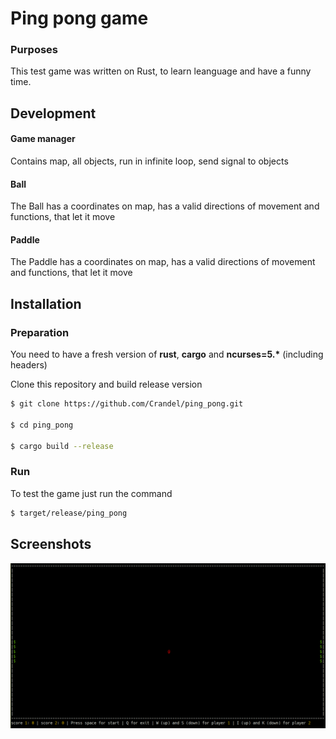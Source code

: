 # Ping pong game

### Purposes

This test game was written on Rust, to learn leanguage and have a funny time.

## Development

#### Game manager

Contains map, all objects, run in infinite loop, send signal to objects

#### Ball

The Ball has a coordinates on map, has a valid directions of movement and functions, that let it move

#### Paddle

The Paddle has a coordinates on map, has a valid directions of movement and functions, that let it move

## Installation

### Preparation

You need to have a fresh version of **rust**, **cargo** and **ncurses=5.\*** (including headers)

Clone this repository and build release version

```bash
$ git clone https://github.com/Crandel/ping_pong.git

$ cd ping_pong

$ cargo build --release
```

### Run

To test the game just run the command

```bash
$ target/release/ping_pong
```

## Screenshots

![Game screenshot](ping_pong.png?raw=true "Game screenshot")
